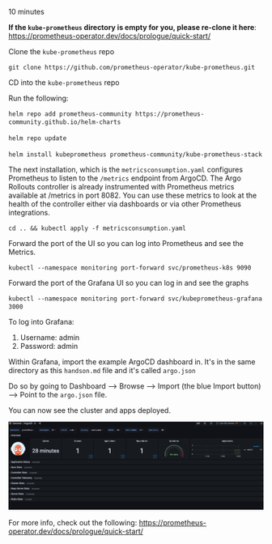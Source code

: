 10 minutes

**If the `kube-prometheus` directory is empty for you, please re-clone it here**: https://prometheus-operator.dev/docs/prologue/quick-start/

Clone the `kube-prometheus` repo

```
git clone https://github.com/prometheus-operator/kube-prometheus.git
```

CD into the `kube-prometheus` repo

Run the following:

```
helm repo add prometheus-community https://prometheus-community.github.io/helm-charts

helm repo update

helm install kubeprometheus prometheus-community/kube-prometheus-stack
```

The next installation, which is the `metricsconsumption.yaml` configures Prometheus to listen to the `/metrics` endpoint from ArgoCD. The Argo Rollouts controller is already instrumented with Prometheus metrics available at /metrics in port 8082. You can use these metrics to look at the health of the controller either via dashboards or via other Prometheus integrations.

```
cd .. && kubectl apply -f metricsconsumption.yaml
```

Forward the port of the UI so you can log into Prometheus and see the Metrics.

```
kubectl --namespace monitoring port-forward svc/prometheus-k8s 9090
```

Forward the port of the Grafana UI so you can log in and see the graphs


```
kubectl --namespace monitoring port-forward svc/kubeprometheus-grafana 3000
```

To log into Grafana:
1. Username: admin
2. Password: admin

Within Grafana, import the example ArgoCD dashboard in. It's in the same directory as this `handson.md` file and it's called `argo.json`

Do so by going to Dashboard --> Browse --> Import (the blue Import button) --> Point to the `argo.json` file.

You can now see the cluster and apps deployed.

![](../../images/4.png)

For more info, check out the following: https://prometheus-operator.dev/docs/prologue/quick-start/